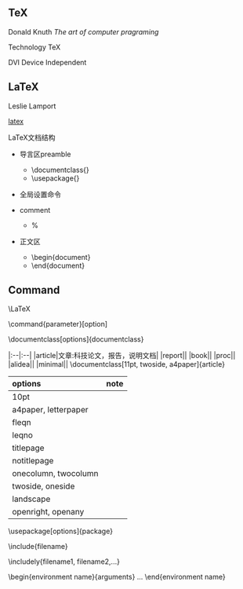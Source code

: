 ## TeX
Donald Knuth 
*The art of computer pragraming*

Technology TeX

DVI Device Independent

## LaTeX

Leslie Lamport

[latex](https://www.bilibili.com/video/BV15x411j7k6)


LaTeX文档结构

- 导言区preamble
    - \documentclass{}
    - \usepackage{}
- 全局设置命令
- comment
  - %

- 正文区
    - \begin{document}
    - \end{document}

## Command

\LaTeX

\command{parameter}[option]

\documentclass[options]{documentclass} 

|:--|:--|
|article|文章:科技论文，报告，说明文档|
|report||
|book||
|proc||
|alidea||
|minimal||
\documentclass[11pt, twoside, a4paper]{article}

|options|note|
|:--|:--|
|10pt||
|a4paper, letterpaper||
|fleqn||
|leqno||
|titlepage||
|notitlepage||
|onecolumn, twocolumn||
|twoside, oneside||
|landscape||
|openright, openany||


\usepackage[options]{package}

\include{filename}

\includely{filename1, filename2,...}

\begin{environment name}{arguments}
...
\end{environment name}